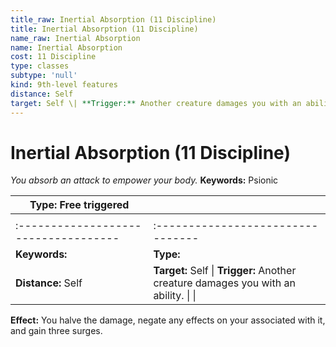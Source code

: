 ```yaml
---
title_raw: Inertial Absorption (11 Discipline)
title: Inertial Absorption (11 Discipline)
name_raw: Inertial Absorption
name: Inertial Absorption
cost: 11 Discipline
type: classes
subtype: 'null'
kind: 9th-level features
distance: Self
target: Self \| **Trigger:** Another creature damages you with an ability. \| \|
---
```


# Inertial Absorption (11 Discipline)

*You absorb an attack to empower your body.* **Keywords:** Psionic

| **Type:** Free triggered             |                                                                                      |
| ------------------------------------ | ------------------------------------------------------------------------------------ |
|                                      |                                                                                      |
| :----------------------------------- | :--------------------------------                                                    |
| **Keywords:**                        | **Type:**                                                                            |
| **Distance:** Self                   | **Target:** Self \| **Trigger:** Another creature damages you with an ability. \| \| |

**Effect:** You halve the damage, negate any effects on your associated with it, and gain three surges.
